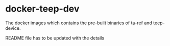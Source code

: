 # docker-teep-dev

The docker images which contains the pre-built binaries of ta-ref and teep-device.

README file has to be updated with the details